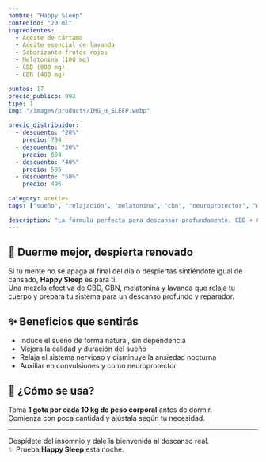 ```yaml
---
nombre: "Happy Sleep"
contenido: "20 ml"
ingredientes:
  - Aceite de cártamo
  - Aceite esencial de lavanda
  - Saborizante frutos rojos
  - Melatonina (100 mg)
  - CBD (800 mg)
  - CBN (400 mg)

puntos: 17
precio_publico: 992
tipo: 1
img: "/images/products/IMG_H_SLEEP.webp"

precio_distribuidor:
  - descuento: "20%"
    precio: 794
  - descuento: "30%"
    precio: 694
  - descuento: "40%"
    precio: 595
  - descuento: "50%"
    precio: 496

category: aceites
tags: ["sueño", "relajación", "melatonina", "cbn", "neuroprotector", "descanso"]

description: "La fórmula perfecta para descansar profundamente. CBD + CBN + melatonina y lavanda, todo en un frasco de 20 ml."
---
```


## 🌙 Duerme mejor, despierta renovado

Si tu mente no se apaga al final del día o despiertas sintiéndote igual de cansado, **Happy Sleep** es para ti.  
Una mezcla efectiva de CBD, CBN, melatonina y lavanda que relaja tu cuerpo y prepara tu sistema para un descanso profundo y reparador.

## ✨ Beneficios que sentirás

- Induce el sueño de forma natural, sin dependencia  
- Mejora la calidad y duración del sueño  
- Relaja el sistema nervioso y disminuye la ansiedad nocturna  
- Auxiliar en convulsiones y como neuroprotector

## 🧴 ¿Cómo se usa?

Toma **1 gota por cada 10 kg de peso corporal** antes de dormir.  
Comienza con poca cantidad y ajústala según tu necesidad.

---

Despídete del insomnio y dale la bienvenida al descanso real.  
✨ Prueba **Happy Sleep** esta noche.
